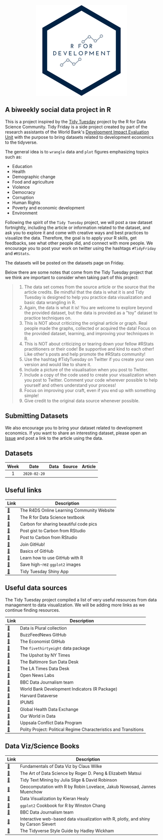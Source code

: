 <p align="center"> 
<img width="300" height="300" src="static/r4devlogo2.png">
</p>

## A biweekly social data project in R

This is a project inspired by the [Tidy Tuesday](https://github.com/rfordatascience/tidytuesday) project by the R for Data Science Community. Tidy Friday is a side project created by part of the research assistants of the World Bank's [Development Impact Evaluation Unit](https://www.worldbank.org/en/research/dime) with the purpose to bring datasets related to development economics to the tidyverse.

The general idea is to `wrangle` data and `plot` figures emphasizing topics such as:

* Education
* Health
* Demographic change
* Food and agriculture
* Violence
* Democracy
* Corruption
* Human Rights
* Poverty and economic development
* Environment

Following the spirit of the `Tidy Tuesday` project, we will post a raw dataset fortnightly, including the article or information related to the dataset, and ask you to explore it and come with creative ways and best practices to visualize the data. Therefore, the goal is to apply your R skills, get feedbacks, see what other people did, and connect with more people. We encourage you to post your work on twitter using the hashtags `#TidyFriday` and `#RStats`.

The datasets will be posted on the datasets page on Friday.

Below there are some notes that come from the Tidy Tuesday project that we think are important to consider when taking part of this project:
 
> 1. The data set comes from the source article or the source that the article credits. Be mindful that the data is what it is and Tidy Tuesday is designed to help you practice data visualization and basic data wrangling in R.
> 2. Again, the data is what it is! You are welcome to explore beyond the provided dataset, but the data is provided as a "toy" dataset to practice techniques on.
> 3. This is NOT about criticizing the original article or graph. Real people made the graphs, collected or acquired the data! Focus on the provided dataset, learning, and improving your techniques in R.
> 4. This is NOT about criticizing or tearing down your fellow #RStats practitioners or their code! Be supportive and kind to each other! Like other's posts and help promote the #RStats community!
> 5. Use the hashtag #TidyTuesday on Twitter if you create your own version and would like to share it.
> 6. Include a picture of the visualisation when you post to Twitter.
> 7. Include a copy of the code used to create your visualization when you post to Twitter. Comment your code wherever possible to help yourself and others understand your process!
> 8. Focus on improving your craft, even if you end up with something simple!
> 9.  Give credit to the original data source whenever possible.

## Submitting Datasets

We also encourage you to bring your dataset related to development economics. If you want to share an interesting dataset, please open an [Issue](https://github.com/rfordevelopment/tidyfriday/issues) and post a link to the article using the data.

## Datasets

| Week | Date | Data | Source | Article
| :---: | :---: | :--- | :--- | :---|
| 1 | `2020-02-20` | | | |

## Useful links

| Link | Description |
| --- | --- |
| [:link:](https://www.rfordatasci.com) | The R4DS Online Learning Community Website|
| [:link:](http://r4ds.had.co.nz/) | The R for Data Science textbook |
| [:link:](https://carbon.now.sh/) | Carbon for sharing beautiful code pics |
| [:link:](https://github.com/MilesMcBain/gistfo) | Post gist to Carbon from RStudio |
| [:link:](https://github.com/yonicd/carbonate) | Post to Carbon from RStudio |
| [:link:](https://github.com/join) | Join GitHub! |
| [:link:](https://guides.github.com/activities/hello-world/) | Basics of GitHub |
| [:link:](https://happygitwithr.com/) | Learn how to use GitHub with R |
| [:link:](http://ggplot2.tidyverse.org/reference/ggsave.html) | Save high-rez `ggplot2` images |
| [:link:](https://nsgrantham.shinyapps.io/tidytuesdayrocks/) | Tidy Tuesday Shiny App |

## Useful data sources

The Tidy Tuesday project compiled a list of very useful resources from data management to data visualization. We will be adding more links as we continue finding resources.

| Link | Description |
| --- | --- |
| [:link:](https://docs.google.com/spreadsheets/d/1wZhPLMCHKJvwOkP4juclhjFgqIY8fQFMemwKL2c64vk/edit#gid=0) | Data is Plural collection |
| [:link:](https://github.com/BuzzFeedNews/everything/blob/master/README.md) | BuzzFeedNews GitHub |
| [:link:](https://github.com/theeconomist/) | The Economist GitHub |
| [:link:](https://cran.r-project.org/web/packages/fivethirtyeight/fivethirtyeight.pdf) | The `fivethirtyeight` data package 
| [:link:](https://github.com/TheUpshot) | The Upshot by NY Times |
| [:link:](https://github.com/baltimore-sun-data) | The Baltimore Sun Data Desk |
| [:link:](https://github.com/datadesk) | The LA Times Data Desk |
| [:link:](https://github.com/OpenNewsLabs/news-graphics-team) | Open News Labs |
| [:link:](https://t.co/BMvJO2dT1o) | BBC Data Journalism team |
| [:link:](https://github.com/vincentarelbundock/WDI) | World Bank Development Indicators (R Package) |
| [:link:](https://dataverse.harvard.edu/) | Harvard Dataverse |
| [:link:](https://ipums.org/) | IPUMS |
| [:link:](http://ghdx.healthdata.org/) | Global Health Data Exchange |
| [:link:](https://ourworldindata.org/) | Our World in Data |
| [:link:](https://ucdp.uu.se/) | Uppsala Conflict Data Program |
| [:link:](http://www.systemicpeace.org/inscrdata.html) | Polity Project: Political Regime Characteristics and Transitions |

## Data Viz/Science Books

| Link | Description |
| --- | --- |
| [:link:](https://serialmentor.com/dataviz/) | Fundamentals of Data Viz by Claus Wilke |
| [:link:](https://bookdown.org/rdpeng/artofdatascience/) | The Art of Data Science by Roger D. Peng & Elizabeth Matsui |
| [:link:](https://www.tidytextmining.com/) | Tidy Text Mining by Julia Silge & David Robinson |
| [:link:](https://geocompr.robinlovelace.net/) | Geocomputation with R by Robin Lovelace, Jakub Nowosad, Jannes Muenchow |
| [:link:](https://socviz.co/index.html#preface) | Data Visualization by Kieran Healy |
| [:link:](http://www.cookbook-r.com/Graphs/) | `ggplot2` Cookbook for R by Winston Chang |
 [:link:](https://medium.com/bbc-visual-and-data-journalism/how-the-bbc-visual-and-data-journalism-team-works-with-graphics-in-r-ed0b35693535) | BBC Data Journalism team |
| [:link:](https://plotly-r.com/) | Interactive web-based data visualization with R, plotly, and shiny by Carson Sievert |
| [:link:](https://style.tidyverse.org/) | The Tidyverse Style Guide by Hadley Wickham |

